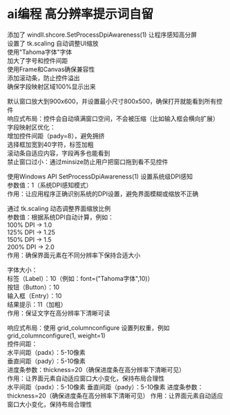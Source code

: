# ai编程 高分辨率提示词自留
添加了 windll.shcore.SetProcessDpiAwareness(1) 让程序感知高分屏<br>
设置了 tk.scaling 自动调整UI缩放<br>
使用"Tahoma字体"字体<br>
加大了字号和控件间距<br>
使用Frame和Canvas确保兼容性<br>
添加滚动条，防止控件溢出<br>
确保字段映射区域100%显示出来<br>

默认窗口放大到900x600，并设置最小尺寸800x500，确保打开就能看到所有控件<br>
响应式布局：控件会自动填满窗口空间，不会被压缩（比如输入框会横向扩展）<br>
字段映射区优化：<br>
增加控件间距（pady=8），避免拥挤<br>
选择框加宽到40字符，标签加粗<br>
滚动条自适应内容，字段再多也能看到<br>
禁止窗口过小：通过minsize防止用户把窗口拖到看不见控件<br>

使用Windows API SetProcessDpiAwareness(1) 设置系统级DPI感知<br>
参数值：1（系统DPI感知模式）<br>
作用：让应用程序正确识别系统的DPI设置，避免界面模糊或缩放不正确<br>

通过 tk.scaling 动态调整界面缩放比例<br>
参数值：根据系统DPI自动计算，例如：<br>
100% DPI → 1.0<br>
125% DPI → 1.25<br>
150% DPI → 1.5<br>
200% DPI → 2.0<br>
作用：确保界面元素在不同分辨率下保持合适大小<br>

字体大小：<br>
标签（Label）：10（例如：font=("Tahoma字体",10)）<br>
按钮（Button）：10<br>
输入框（Entry）：10<br>
结果提示：11（加粗）<br>
作用：保证文字在高分辨率下清晰可读<br>

响应式布局：使用 grid_columnconfigure 设置列权重，例如 grid_columnconfigure(1, weight=1)<br>
控件间距：<br>
水平间距（padx）：5-10像素<br>
垂直间距（pady）：5-10像素<br>
进度条参数：thickness=20（确保进度条在高分辨率下清晰可见）<br>
作用：让界面元素自动适应窗口大小变化，保持布局合理性<br>
水平间距（padx）：5-10像素
垂直间距（pady）：5-10像素
进度条参数：thickness=20（确保进度条在高分辨率下清晰可见）
作用：让界面元素自动适应窗口大小变化，保持布局合理性
